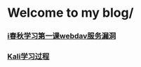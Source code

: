 # Welcome to my blog/



### [i春秋学习第一课webdav服务漏洞](https://github.com/BestLmy/lmy/blob/master/ichunqiu/%E7%BD%91%E7%AB%99%E9%85%8D%E7%BD%AE%E5%AE%89%E5%85%A8%E9%A3%8E%E9%99%A9.md)
### [Kali学习过程](https://github.com/BestLmy/lmy/tree/master/kali)
